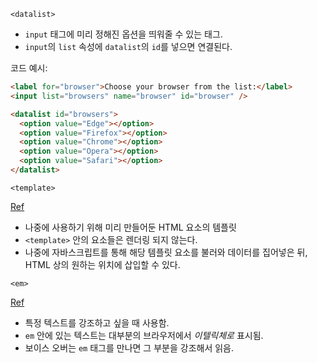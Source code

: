 `<datalist>`

- `input` 태그에 미리 정해진 옵션을 띄워줄 수 있는 태그.
- `input`의 `list` 속성에 `datalist`의 `id`를 넣으면 연결된다.

코드 예시:

```html
<label for="browser">Choose your browser from the list:</label>
<input list="browsers" name="browser" id="browser" />

<datalist id="browsers">
  <option value="Edge"></option>
  <option value="Firefox"></option>
  <option value="Chrome"></option>
  <option value="Opera"></option>
  <option value="Safari"></option>
</datalist>
```

`<template>`

[Ref](https://developer.mozilla.org/ko/docs/Web/HTML/Element/template)

- 나중에 사용하기 위해 미리 만들어둔 HTML 요소의 템플릿
- `<template>` 안의 요소들은 렌더링 되지 않는다.
- 나중에 자바스크립트를 통해 해당 템플릿 요소를 불러와 데이터를 집어넣은 뒤, HTML 상의 원하는 위치에 삽입할 수 있다.

`<em>`

[Ref](https://www.w3schools.com/tags/tag_em.asp)

- 특정 텍스트를 강조하고 싶을 때 사용함.
- `em` 안에 있는 텍스트는 대부분의 브라우저에서 _이텔릭체로_ 표시됨.
- 보이스 오버는 `em` 태그를 만나면 그 부분을 강조해서 읽음.
